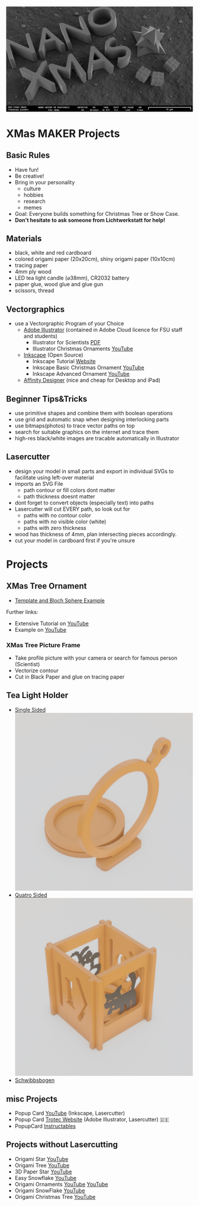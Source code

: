 ![](nanoXmas.png)
# XMas MAKER Projects

## Basic Rules
* Have fun!
* Be creative!
* Bring in your personality
  * culture
  * hobbies
  * research
  * memes
* Goal: Everyone builds something for Christmas Tree or Show Case.
* **Don't hesitate to ask someone from Lichtwerkstatt for help!**

## Materials
* black, white and red cardboard
* colored origami paper (20x20cm), shiny origami paper (10x10cm)
* tracing paper
* 4mm ply wood
* LED tea light candle (⌀38mm), CR2032 battery
* paper glue, wood glue and glue gun
* scissors, thread

## Vectorgraphics
* use a Vectorgraphic Program of your Choice
  * [Adobe Illustrator](https://www.adobe.com/de/products/illustrator.html) (contained in Adobe Cloud licence for FSU staff and students)
    * Illustrator for Scientists [PDF](https://www2.mrc-lmb.cam.ac.uk/groups/cartera/download/Illustrator-for-Scientists-A-Brief-Overview.pdf)
    * Illustrator Christmas Ornaments [YouTube](https://www.youtube.com/watch?v=2LMgF2GvWBE&ab_channel=SonduckFilm)
  * [Inkscape](https://inkscape.org/) (Open Source)
    * Inkscape Tutorial [Website](https://inkscape.org/learn/tutorials/)
    * Inkscape Basic Christmas Ornament [YouTube](https://www.youtube.com/watch?v=EAO-NTjMevw)
    * Inkscape Advanced Ornament [YouTube](https://www.youtube.com/watch?v=vl2D7ka4_8Q)
  * [Affinity Designer](https://affinity.serif.com/) (nice and cheap for Desktop and iPad)

## Beginner Tips&Tricks
* use primitive shapes and combine them with boolean operations
* use grid and automatic snap when designing interlocking parts
* use bitmaps(photos) to trace vector paths on top
* search for suitable graphics on the internet and trace them
* high-res black/white images are tracable automatically in Illustrator

## Lasercutter
* design your model in small parts and export in individual SVGs to facilitate using left-over material
* imports an SVG File
  * path contour or fill colors dont matter
  * path thickness doesnt matter
* dont forget to convert objects (especially text) into paths
* Lasercutter will cut EVERY path, so look out for
  * paths with no contour color
  * paths with no visible color (white)
  * paths with zero thickness
* wood has thickness of 4mm, plan intersecting pieces accordingly.
* cut your model in cardboard first if you're unsure 

# Projects

## XMas Tree Ornament
* [Template and Bloch Sphere Example](christmasTree_hanger)

Further links:
* Extensive Tutorial on [YouTube](https://www.youtube.com/watch?v=s6hlxlxbvPg&ab_channel=TheLaneLibraries)
* Example on [YouTube](https://www.youtube.com/watch?v=MlPlE84HQno&ab_channel=TheLaneLibraries)

### XMas Tree Picture Frame
* Take profile picture with your camera or search for famous person (Scientist)
* Vectorize contour
* Cut in Black Paper and glue on tracing paper

## Tea Light Holder
* [Single Sided](tealight_1sided) ![](tealight_1sided/mockup.jpg)
* [Quatro Sided](tealight_4sided) ![](tealight_4sided/mockup.jpg)
* [Schwibbsbogen](tealight_bogen)

## misc Projects
* Popup Card [YouTube](https://www.youtube.com/watch?v=3PHIyNMzrtk&ab_channel=FabLabOulu) (Inkscape, Lasercutter)
* Popup Card [Trotec Website](https://www.troteclaser.com/de/hilfe-support/hilfe-center/pop-up-karte-papier-erstellen) (Adobe Illustrator, Lasercutter) :de:
* PopupCard [Instructables](https://www.instructables.com/Popup-Cards-With-Laser-Cutter/)

## Projects without Lasercutting
* Origami Star [YouTube](https://www.youtube.com/watch?v=rOkAA6Fk0fc)
* Origami Tree [YouTube](https://www.youtube.com/watch?v=n8ICbk6Z8m0)
* 3D Paper Star [YouTube](https://www.youtube.com/watch?v=vT_aYYDsvtc)
* Easy Snowflake [YouTube](https://www.youtube.com/watch?v=7J2FcmWnMA4)
* Origami Ornaments [YouTube](https://www.youtube.com/watch?v=KtUxDOROZ0Q) [YouTube](https://www.youtube.com/watch?v=pGtUOPiDSXg)
* Origami SnowFlake [YouTube](https://www.youtube.com/watch?v=MbhlVfLtcaM)
* Origami Christmas Tree [YouTube](https://www.youtube.com/watch?v=OYXg0xq9A5M)